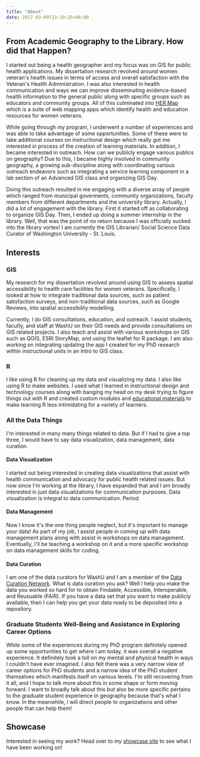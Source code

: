 ```yaml
---
title: "About"
date: 2017-03-09T13:19:25+08:00
---
```

## From Academic Geography to the Library. How did that Happen?

I started out being a health geographer and my focus was on GIS for public health applications.  My dissertation research revolved around women veteran's health issues in terms of access and overall satisfaction with the Veteran's Health Administration. I was also interested in health communication and ways we can improve disseminating evidence-based health information to the general public along with specific groups such as educators and community groups. All of this culminated into [HER Map](https://hermap.netlify.com/) which is a suite of web mapping apps which identify health and education resources for women veterans. 

While going through my program, I underwent a number of experiences and was able to take advantage of some opportunities. Some of these were to take additional courses on instructional design which really got me interested in process of the creation of learning materials. In addition, I became interested in outreach. How can we publicly engage various publics on geography? Due to this, I became highly involved in community geography, a growing sub-discipline along with coordinating various outreach endeavors such as integrating a service learning component in a lab section of an Advanced GIS class and organizing GIS Day. 

Doing this outreach resulted in me engaging with a diverse array of people which ranged from municipal goverments, community organizations, faculty members from different departments and the university library. Actually, I did a lot of engagement with the library. First it started off as collaborating to organize GIS Day. Then, I ended up doing a summer internship in the library. Well, that was the point of no return because I was officially sucked into the library vortex!  I am currently the GIS Librarian/ Social Science Data Curator of Washington University - St. Louis.


## Interests

### GIS
My research for my dissertation revolved around using GIS to assess spatial accessibility to health care facilities for women veterans. Specifically, I looked at how to integrate traditional data sources, such as patient satisfaction surveys, and non-traditional data sources, such as Google Reviews, into spatial accessibility modelling. 

Currently, I do GIS consultations, education, and outreach. I assist students, faculty, and staff at WashU on their GIS needs and provide consultations on GIS related projects. I also teach and assist with various workshops on GIS such as QGIS, ESRI StoryMap, and using the leaflet for R package. I am also working on integrating updating the app I created for my PhD research within instructional units in an  Intro to GIS class.


### R
I like using R for cleaning up my data and visualizing my data. I also like using R to make websites.  I used what I learned in instructional design and technology courses along with banging my head on my desk trying to figure things out with R and created custom modules and [educational materials](https://github.com/momiji15/yearntolearn) to make learning R less intimidating for a variety of learners.


### All the Data Things
I'm interested in many many things related to data. But if I had to give a top three, I would have to say data visualization, data management, data curation.

#### Data Visualization
I started out being interested in creating data visualizations that assist with health communication and advocacy for public health related issues. But now since I'm working at the library, I have expanded that and I am broadly interested in just data visualizations for communication purposes. Data visualization is integral to data communication. Period. 

#### Data Management
Now I know it's the one thing people neglect, but it's important to manage your data! As part of my job, I assist people in coming up with data management plans along with assist in workshops on data management. Eventually, I'll be teaching a workshop on it and a more specific workshop on data management skills for coding. 

#### Data Curation
I am one of the data curators for WashU and I am a member of the [Data Curation Network](https://datacurationnetwork.org/). What is data curation you ask? Well I help you make the data you worked so hard for to obtain Findable, Accessible, Interoperable, and Reusuable (FAIR). If you have a data set that you want to make publicly available, then I can help you get your data ready to be deposited into a repository.

### Graduate Students Well-Being and Assistance in Exploring Career Options
While some of the experiences during my PhD program definitely opened up some opportunities to get where I am today, it was overall a negative experience. It definitely took a toll on my mental and physical health in ways I couldn't have ever imagined. I also felt there was a very narrow view of career options for PhD students and a narrow idea of the PhD student themselves which manifests itself on various levels. I'm still recovering from it all, and I hope to talk more about this in some shape or form moving forward. I want to broadly talk about this but also be more specific pertains to the graduate student experience in geography because that's what I know. In the meanwhile, I will direct people to organizations and other people that can help them!




 
## Showcase

Interested in seeing my work? Head over to my [showcase site](https://d-is-for-data.netlify.com/) to see what I have been working on!


 


